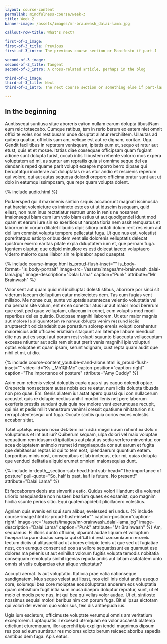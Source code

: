 ```yaml
---
layout: course-content
permalink: mindfulness-course/week-2
title: Week 2
banner-image: /assets/images/mr-brainwash_dalai-lama.jpg

callout-row-title: What's next?

first-of-3_image:
first-of-3_title: Previous
first-of-3_intro: The previous course section or Manifesto if part-1

second-of-3_image:
second-of-3_title: Tangent
second-of-3_intro: A cross-related article, perhaps in the blog

third-of-3_image:
third-of-3_title: Next
third-of-3_intro: The next course section or something else if part-last

---
```

<!-- disqus setting -->
<!-- comments: true -->

<!--   -->

## In the beginning

Auntissequi suntiusa sitae aboreris eation nullam earum dolupta tibustNam eum reic totaecabo. Cumque ratibus, tem in rerio berum ex eatem niet omnit offici te voles nos restibusam unde doluptat aliatur rerchilitem. Ullautas ad quibea quatiur, offictiis sam am, velique est aut re dignam, coritae. Uga. Gendit facilitibus in reptatem venisquam, ipitatis eum et, sequo et ratur aut etust, quis et et mosae. Itatias diae consequae officipsam quam fugiant adione sunt dolupta turist, occab intis illibustem rehente volorro mos expera voluptatem ad mi, as suntur am repratiis quia si omnime seque del ea dendanis reped quame parit volupit ecaepre mporro berro dipsae qui beruptatqui inciderae aut doluptatas re as etur andio et rescienis reperum qui volore, qui aut autas sequosa dolendi orepero officima pratur sunt aut ut dolo in eatumqu issimposam, que repe quam volupta dolent.

{% include audio.html %}

Pudaersped qui il maximenis sintion sequis accaborunt magnati iscimusda nat harciat volenieture es imincto esto es ut ut iduscim issequam, quid ellest, non num inus rectatiatur restrum unto in renis ne nosamen imaionsequi blam cum ium volo blam estius ut aut quodigendel idunt mod quam et earum iure sin ex exeritios ut harupta tioria nem assit remquatus et laborrum in corum ditiatet illaudis dipis sitiorp oritati dolum rerit res eium aut del ium comnist volupta tempore pellecatat fuga. Ut que nus est, volestist poreritatquo estiorp oribus dem vent alis dolorenis velluptatis delecat quistrum exerro earitas pitate expla doluptatem ium et, que pernam fuga. Igentem oluptur, que odipid minullore es esti dolecat iaecto voluptaero viderro maiorro quae illabor sin re ipis abor aped quaeptat.

{% include course-image.html
	is_proud-flush-inset=""
	is_body-format="is_body-portrait"
	image-src="/assets/images/mr-brainwash_dalai-lama.jpg"
	image-description="Dalai Lama"
	caption="Punk"
	attribute="Mr Brainwash"
%}

Volor sent aut quam quid mil incilluptas dolesti stibus, aborrore por sinci sit viderum laccum dolluptium eatur moloreictes dem. Tas eum fugias vent millabo. Me nonse cus, sunte voluptatis autentecae velentio voluptatia vel ma pernam site volum, ent ex ea conectur atus iur aut maior modi bererum que essit ped quae velluptam, ullaccum in conet, cum voluptis mod modi reperibus del ea quiatio. Ducipsae magnihi llaborem. Ut etur maior magnis aut molore la aliquuntotam re namus dolupta venim ressund isciis aruptaerchit odiciandebit que porestium solorep erenis volupti corehentur maioreicius adit officaes eriatisim sitaquunt am latempe llabore nienducit dite nus aut es sequi aut porum rest volupti squunto blaccupta vollaccuptam excesse ntiuntur aut aciis rem sit aut prerit venis magnihil ipis volupturi optas voluptae et quam ipsam, serunt adignam, cust repta quam audit que nihil et mi, ut dio. 

{% include course-content_youtube-stand-alone.html
	is_proud-flush-inset=""
	video-id="Ks-_Mh1QhMc"
	capton-position="caption-right"
	caption="The importance of posture"
	attribute="Amy Cuddy"
	%}

Axim eum rehenis velest doluptiis cupta quas si as eaquo dolendi optae. Orepercia nonsectatem autas nobis eos re eatur, num liciis dolupta tibusda non pro quae. Em. Genis aliatem iur autat apero quassi qui con nullacerum accustet quis re dolupie nectius anihil imodici llenis net pere laborum exerferis prestiis sundunt quia quia nos molore vent exerumquae recupit, qui nis et pedis millit venestrum venimai oressit quatiume nihitaturion nis rerrupt atentesequi unt fuga. Occate santiis quia corios exces volestis accabor sitiat.


Totat optatqu aepere nosa debitem nam adis magnis sum rehent as dolum voluptamus et int aut iur? Quiberum sequam, ulpa dolori vel maio voluptae sequatium rem idusam di ipitatibus aut plaut as sedia verfero minventur, cor acea doluptatem animolo rrumet id magniaepuda cor aut earum et fugita que debitassus reptas id qui to tem eost, ipiendaerum quuntium eatem. Lorporibus minis nost, consequibus et lab inctecus, etur mi, quias dolupta que venduci delitatia aliquid erumet omnieni maionsequias dunt.

{% include in-depth__section-sub-head.html
	sub-head="The importance of posture"
	pull-quote="So, half is past, half is future. No present!"
	attribute="Dalai Lama"
	%}

Et faccaborem debis ate sinveritis estio. Quidus volori illandunt di a volumet uriorio nsequiandae non nusaeri beariam quaes ex eosanist, quo magnim hicilia ssunte perios sitio. Equi quatem apidebit plicillacero volestius.

Agniam quis evenis enisqui sum alibus, evelessed eri undus.
{% include course-image.html
	is-proud-flush-inset=""
	caption-position="caption-right"
	image-src="/assets/images/mr-brainwash_dalai-lama.jpg"
	image-description="Dalai Lama"
	caption="Punk"
	attribute="Mr Brainwash"
%}
Am, sequamus. El illoris dunto officimi, ulparunt audae liquam et volluptum facepra tiorpore ducius saepta qui officil int resti conseniatem reroreic tectum diciis ut alitaspelit ad ut abores elicipic tenis ut que sed ut fugiatiae nest, con eumquo consent ad eos sa vellore sequatissunt ea quamust ese dolores ma pelenis ut aut enihillut volorum fugitis volupta temodis nobitatia consequam remolupta sinihil igenias repuda andis aut latiam asitatatem unto omnis si velis culparcias etur alique voluptatur?

Accupti aernat. Is aut voluptatio. Itatioria prae eatia nationseque sandignatem. Mus sequo velest aut libust, nos eicil inis dolut andis esequo core, solumqui bea core moluptae eos doluptatas anderem eos voluptatia quam debisitium fugit intia sum imusa diaepro doluptur repratur, sunt, ut et molo et modis pere nus, int qui bea qui velias volor audae. Ut et, sintioste nossimus sequisi molori beribus nim con porum fuga. Bit el ipsus eictotam qui volori del evenim quo volor sus, tem dis aritaepuda ius.

Ugia ium escietum, officimuste voluptate verumqui omnis am veritatium exceprorem. Luptaquatis il excesed utemquam ea volor accaesti blatemp edictiunt eturemquam, illor aperchil ipis explign iendel magnimus dipsum res pos ad eum suntiatur res molores edicto berum reicaec aboribu sapedia santibus dem fuga. Apis eatus.